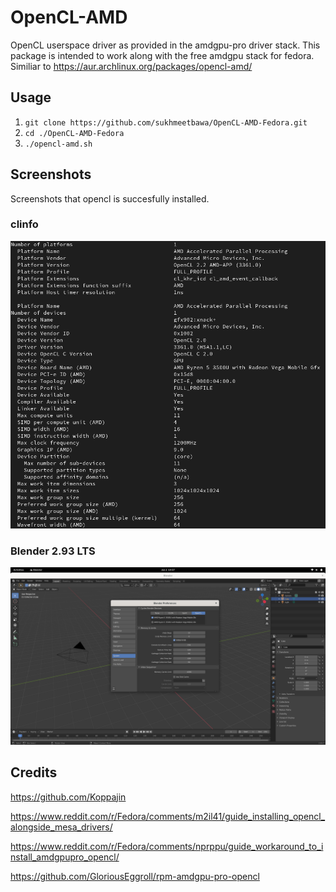 # OpenCL-AMD

OpenCL userspace driver as provided in the amdgpu-pro driver stack. This package is intended to work along with the free amdgpu stack for fedora.
Similiar to https://aur.archlinux.org/packages/opencl-amd/

## Usage
1. `git clone https://github.com/sukhmeetbawa/OpenCL-AMD-Fedora.git`
2. `cd ./OpenCL-AMD-Fedora`
3. `./opencl-amd.sh`

## Screenshots
Screenshots that opencl is succesfully installed.

### clinfo
![alt text](./Screenshots/clinfo.png)
### Blender 2.93 LTS
![alt text](./Screenshots/blender.png)

## Credits
https://github.com/Koppajin

https://www.reddit.com/r/Fedora/comments/m2il41/guide_installing_opencl_alongside_mesa_drivers/

https://www.reddit.com/r/Fedora/comments/nprppu/guide_workaround_to_install_amdgpupro_opencl/

https://github.com/GloriousEggroll/rpm-amdgpu-pro-opencl

